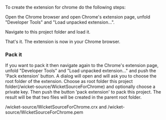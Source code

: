 To create the extension for chrome do the following steps:

Open the Chrome browser and open Chrome's extension page, unfold "Developer Tools" and "Load unpacked extension...". 

Navigate to this project folder and load it.


That's it. The extension is now in your Chrome browser. 

### Pack it

If you want to pack it then navigate again to 
the Chrome's extension page, unfold "Developer Tools" and "Load unpacked extension..." and push the 'Pack extension' button.
A dialog will open and will ask you to choose the root folder of the extension. 
Choose as root folder this project folder(/wicket-source/WicketSourceForChrome) and optionally choose a private key.
Then push the button 'pack extension' to pack this project. The result will be that two files will be created in the parent root folder.

/wicket-source/WicketSourceForChrome.crx
and
/wicket-source/WicketSourceForChrome.pem
